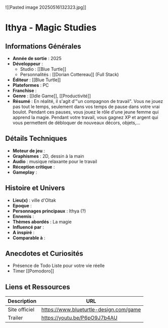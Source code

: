 ![[Pasted image 20250516132323.jpg]]
# Ithya - Magic Studies

## Informations Générales

- **Année de sortie** : 2025
- **Développeur** : 
	- Studio : [[Blue Turtle]]
	- Personnalités : [[Dorian Cottereau]] (Full Stack)
- **Éditeur** : [[Blue Turtle]]
- **Plateformes** : PC
- **Franchise** : 
- **Genre** : [[Idle Game]], [[Productivité]]
- **Résumé** : En réalité, il s'agit d'"un compagnon de travail". Vous ne jouez pas tout le temps, seulement dans vos temps de pause dans votre vrai boulot. Pendant ces pauses, vous jouez le rôle d'une jeune femme qui apprend la magie. Pendant votre travail, vous gagnez XP et argent qui vous permettent de débloquer de nouveaux décors, objets,...

## Détails Techniques
- **Moteur de jeu** : 
- **Graphismes** : 2D, dessin à la main
- **Audio** : musique relaxante pour le travail
- **Réception critique** :
- **Gameplay** : 

## Histoire et Univers
- **Lieu(x)** : ville d'Oltak
- **Epoque** : 
- **Personnages principaux** : Ithya (?)
- **Ennemis** :
- **Thèmes abordés** : La magie
- **Influencé par** :
- **A inspiré** : 
- **Comparable à** :
## Anecdotes et Curiosités
- Présence de Todo Liste pour votre vie réelle
- Timer [[Pomodoro]]
## Liens et Ressources

| Description   | URL                                    |
| ------------- | -------------------------------------- |
| Site officiel | https://www.blueturtle-design.com/game |
| Trailer       | https://youtu.be/P6pO9J7b4AU           |
